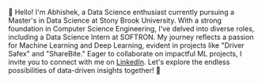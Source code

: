 👋 Hello! I'm Abhishek, a Data Science enthusiast currently pursuing a Master's in Data Science at Stony Brook University. With a strong foundation in Computer Science Engineering, I've delved into diverse roles, including a Data Science Intern at SOFTRON. My journey reflects a passion for Machine Learning and Deep Learning, evident in projects like "Driver Safex" and "ShareBite." Eager to collaborate on impactful ML projects, I invite you to connect with me on [LinkedIn](https://www.linkedin.com/in/abhishek-kalugade-7185a8199/). Let's explore the endless possibilities of data-driven insights together! 🚀
<!---
Abhishek17ak/Abhishek17ak is a ✨ special ✨ repository because its `README.md` (this file) appears on your GitHub profile.
You can click the Preview link to take a look at your changes.
--->
